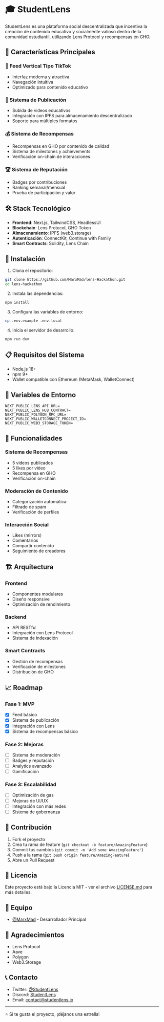 # 🎓 StudentLens

StudentLens es una plataforma social descentralizada que incentiva la creación de contenido educativo y socialmente valioso dentro de la comunidad estudiantil, utilizando Lens Protocol y recompensas en GHO.

## 🌟 Características Principales

### 📱 Feed Vertical Tipo TikTok
- Interfaz moderna y atractiva
- Navegación intuitiva
- Optimizado para contenido educativo

### 🎥 Sistema de Publicación
- Subida de videos educativos
- Integración con IPFS para almacenamiento descentralizado
- Soporte para múltiples formatos

### 💰 Sistema de Recompensas
- Recompensas en GHO por contenido de calidad
- Sistema de milestones y achievements
- Verificación on-chain de interacciones

### 🏆 Sistema de Reputación
- Badges por contribuciones
- Ranking semanal/mensual
- Prueba de participación y valor

## 🛠️ Stack Tecnológico

- **Frontend**: Next.js, TailwindCSS, HeadlessUI
- **Blockchain**: Lens Protocol, GHO Token
- **Almacenamiento**: IPFS (web3.storage)
- **Autenticación**: ConnectKit, Continue with Family
- **Smart Contracts**: Solidity, Lens Chain

## 🚀 Instalación

1. Clona el repositorio:
```bash
git clone https://github.com/MarxMad/lens-Hackathon.git
cd lens-hackathon
```

2. Instala las dependencias:
```bash
npm install
```

3. Configura las variables de entorno:
```bash
cp .env.example .env.local
```

4. Inicia el servidor de desarrollo:
```bash
npm run dev
```

## 📋 Requisitos del Sistema

- Node.js 18+
- npm 9+
- Wallet compatible con Ethereum (MetaMask, WalletConnect)

## 🔑 Variables de Entorno

```env
NEXT_PUBLIC_LENS_API_URL=
NEXT_PUBLIC_LENS_HUB_CONTRACT=
NEXT_PUBLIC_POLYGON_RPC_URL=
NEXT_PUBLIC_WALLETCONNECT_PROJECT_ID=
NEXT_PUBLIC_WEB3_STORAGE_TOKEN=
```

## 🎯 Funcionalidades

### Sistema de Recompensas
- 5 videos publicados
- 5 likes por video
- Recompensa en GHO
- Verificación on-chain

### Moderación de Contenido
- Categorización automática
- Filtrado de spam
- Verificación de perfiles

### Interacción Social
- Likes (mirrors)
- Comentarios
- Compartir contenido
- Seguimiento de creadores

## 🏗️ Arquitectura

### Frontend
- Componentes modulares
- Diseño responsive
- Optimización de rendimiento

### Backend
- API RESTful
- Integración con Lens Protocol
- Sistema de indexación

### Smart Contracts
- Gestión de recompensas
- Verificación de milestones
- Distribución de GHO

## 📈 Roadmap

### Fase 1: MVP
- [x] Feed básico
- [x] Sistema de publicación
- [x] Integración con Lens
- [x] Sistema de recompensas básico

### Fase 2: Mejoras
- [ ] Sistema de moderación
- [ ] Badges y reputación
- [ ] Analytics avanzado
- [ ] Gamificación

### Fase 3: Escalabilidad
- [ ] Optimización de gas
- [ ] Mejoras de UI/UX
- [ ] Integración con más redes
- [ ] Sistema de gobernanza

## 🤝 Contribución

1. Fork el proyecto
2. Crea tu rama de feature (`git checkout -b feature/AmazingFeature`)
3. Commit tus cambios (`git commit -m 'Add some AmazingFeature'`)
4. Push a la rama (`git push origin feature/AmazingFeature`)
5. Abre un Pull Request

## 📝 Licencia

Este proyecto está bajo la Licencia MIT - ver el archivo [LICENSE.md](LICENSE.md) para más detalles.

## 👥 Equipo

- [@MarxMad](https://github.com/MarxMad) - Desarrollador Principal

## 🙏 Agradecimientos

- Lens Protocol
- Aave
- Polygon
- Web3.Storage

## 📞 Contacto

- Twitter: [@StudentLens](https://twitter.com/StudentLens)
- Discord: [StudentLens](https://discord.gg/studentlens)
- Email: contact@studentlens.io

---

⭐️ Si te gusta el proyecto, ¡déjanos una estrella!
